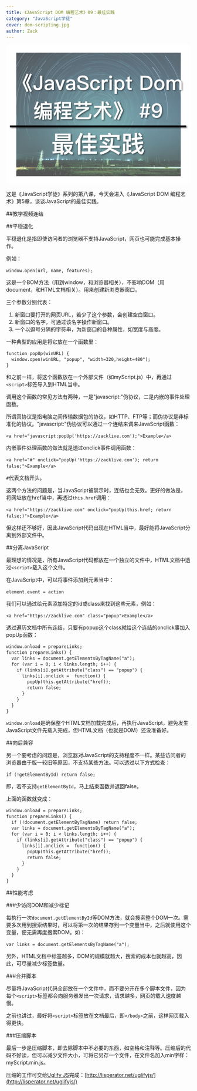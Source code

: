 ```yaml
---
title: 《JavaScript DOM 编程艺术》09：最佳实践
category: "JavaScript学徒"
cover: dom-scripting.jpg
author: Zack
---
```


![JavaScript DOM 编程艺术](dom-scripting.jpg)

这是《JavaScript学徒》系列的第八课，今天会进入《JavaScript DOM 编程艺术》第5章，谈谈JavaScript的最佳实践。

##教学视频连结


##平穏退化

平穏退化是指即使访问者的浏览器不支持JavaScript，网页也可能完成基本操作。

例如：

`window.open(url, name, features);`

这是一个BOM方法（用到window，和浏览器相关），不影响DOM（用document，和HTML文档相关）。用来创建新浏览器窗口。

三个参数分别代表：

1. 新窗口要打开的网页URL，若少了这个参数，会创建空白窗口。
2. 新窗口的名字，可通过该名字操作新窗口。
3. 一个以逗号分隔的字符串，为新窗口的各种属性，如宽度与高度。

一种典型的应用是将它放在一个函数里：

```
function popUp(winURL) {
  window.open(winURL, "popup", "width=320,height=480");
}
```

和之前一样，将这个函数放在一个外部文件（如myScript.js）中，再通过`<script>`标签导入到HTML当中。

调用这个函数的常见方法有两种，一是"javascript:"伪协议，二是内嵌的事件处理函数。

所谓真协议是指电脑之间传输数据包的协议，如HTTP、FTP等；而伪协议是非标准化的协议。"javascript:"伪协议可以通过一个连结来调来JavaScript函数：

`<a href="javascript:popUp('https://zacklive.com');">Example</a>`

内嵌事件处理函数的做法就是透过onclick事件调用函数：

`<a href="#" onclick="popUp('https://zacklive.com'); return false;">Example</a>`

`#`代表文档开头。

这两个方法的问题是，当JavaScript被禁示时，连结也会无效。更好的做法是，将网址放在href当中，再透过`this.href`调用：

`<a href="https://zacklive.com" onclick="popUp(this.href; return false;)">Example</a>`

但这样还不够好，因此JavaScript代码出现在HTML当中，最好能将JavaScript分离到外部文件中。

##分离JavaScript

最理想的情况是，所有JavaScript代码都放在一个独立的文件中，HTML文档中透过`<script>`载入这个文件。

在JavaScript中，可以将事件添加到元素当中：

`element.event = action`

我们可以通过给元素添加特定的id或class来找到这些元素，例如：

`<a href="https://zacklive.com" class="popup">Example</a>`

透过遍历文档中所有连结，只要有popup这个class就给这个连结的onclick事加入popUp函数：

```
window.onload = prepareLinks;
function prepareLinks() {
  var links = document.getElementsByTagName("a");
  for (var i = 0; i < links.length; i++) {
    if (links[i].getAttribute("class") == "popup") {
      links[i].onclick =  function() {
        popUp(this.getAttribute("href));
        return false;
      }
    }
  }
}
```

`window.onload`是确保整个HTML文档加载完成后，再执行JavaScript，避免发生JavaScript文件先载入完成，但HTML文档（也就是DOM）还没准备好。

##向后兼容

另一个要考虑的问题是，浏览器对JavaScript的支持程度不一样。某些访问者的浏览器由于版一较旧等原因，不支持某些方法。可以透过以下方式检查：

`if (!getElementById) return false;`

即，若不支持`getElementById`，马上结束函数并返回false。

上面的函数就变成：

```
window.onload = prepareLinks;
function prepareLinks() {
  if (!document.getElementByTagName) return false;
  var links = document.getElementsByTagName("a");
  for (var i = 0; i < links.length; i++) {
    if (links[i].getAttribute("class") == "popup") {
      links[i].onclick =  function() {
        popUp(this.getAttribute("href));
        return false;
      }
    }
  }
}
```

##性能考虑

###少访问DOM和减少标记

每执行一次`document.getElementById`等DOM方法，就会搜索整个DOM一次。需要多次用到搜索结果时，可以将第一次的结果存到一个变量当中，之后就使用这个变量，便无需再度搜索DOM。如：

`var links = document.getElementsByTagName("a");`

另外，HTML文档中标签越多，DOM的规模就越大，搜索的成本也就越高，因此，可尽量减少标签数量。

###合并脚本

尽量将JavaScript代码全部放在一个文件中，而不要分开在多个脚本文件，因为每个`<script>`标签都会向服务器发出一次请求，请求越多，网页的载入速度越慢。

之前也讲过，最好将`<script>`标签放在文档最后，即`</body>`之前，这样网页载入得更快。

###压缩脚本

最后一步是压缩脚本，即去除脚本中不必要的东西，如空格和注释等。压缩后的代码不好读，但可以减少文件大小，可将它另存一个文件，在文件名加入min字样：myScript.min.js。

压缩的工作可交给[Uglify JS](https://github.com/mishoo/UglifyJS2)完成：[http://lisperator.net/uglifyjs/](http://lisperator.net/uglifyjs/)